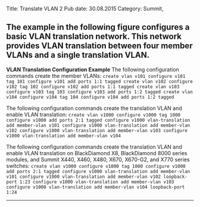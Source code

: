 Title: Translate VLAN 2
Pub date: 30.08.2015
Category: Summit, 

The example in the following figure configures a basic VLAN translation network. This network provides VLAN translation between four member VLANs and a single translation VLAN.
-----


**VLAN Translation Configuration Example**
The following configuration commands create the member VLANs:
`create vlan v101
configure v101 tag 101
configure v101 add ports 1:1 tagged
create vlan v102
configure v102 tag 102
configure v102 add ports 1:1 tagged
create vlan v103
configure v103 tag 103
configure v103 add ports 1:2 tagged
create vlan v104
configure v104 tag 104
configure v104 add ports 1:2 tagged`

The following configuration commands create the translation VLAN and enable VLAN translation:
`create vlan v1000
configure v1000 tag 1000
configure v1000 add ports 2:1 tagged
configure v1000 vlan-translation add member-vlan v101
configure v1000 vlan-translation add member-vlan v102
configure v1000 vlan-translation add member-vlan v103
configure v1000 vlan-translation add member-vlan v104`

The following configuration commands create the translation VLAN and enable VLAN translation on BlackDiamond X8, BlackDiamond 8000 series modules, and Summit X440, X460, X480, X670, X670-G2, and X770 series switches:
`create vlan v1000
configure v1000 tag 1000
configure v1000 add ports 2:1 tagged
configure v1000 vlan-translation add member-vlan v101
configure v1000 vlan-translation add member-vlan v102 loopback-port 1:23
configure v1000 vlan-translation add member-vlan v103
configure v1000 vlan-translation add member-vlan v104 loopback-port 1:24`

-----